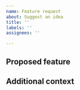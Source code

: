```yaml
---
name: Feature request
about: Suggest an idea
title: ''
labels: ''
assignees: ''

---
```


## Proposed feature
<!--- A clear and concise description of what you want to happen -->

## Additional context
<!--- Add any other context or screenshots about the feature request here -->
